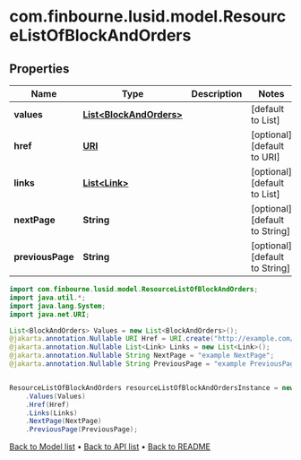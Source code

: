 # com.finbourne.lusid.model.ResourceListOfBlockAndOrders

## Properties

Name | Type | Description | Notes
------------ | ------------- | ------------- | -------------
**values** | [**List&lt;BlockAndOrders&gt;**](BlockAndOrders.md) |  | [default to List<BlockAndOrders>]
**href** | [**URI**](URI.md) |  | [optional] [default to URI]
**links** | [**List&lt;Link&gt;**](Link.md) |  | [optional] [default to List<Link>]
**nextPage** | **String** |  | [optional] [default to String]
**previousPage** | **String** |  | [optional] [default to String]

```java
import com.finbourne.lusid.model.ResourceListOfBlockAndOrders;
import java.util.*;
import java.lang.System;
import java.net.URI;

List<BlockAndOrders> Values = new List<BlockAndOrders>();
@jakarta.annotation.Nullable URI Href = URI.create("http://example.com/Href");
@jakarta.annotation.Nullable List<Link> Links = new List<Link>();
@jakarta.annotation.Nullable String NextPage = "example NextPage";
@jakarta.annotation.Nullable String PreviousPage = "example PreviousPage";


ResourceListOfBlockAndOrders resourceListOfBlockAndOrdersInstance = new ResourceListOfBlockAndOrders()
    .Values(Values)
    .Href(Href)
    .Links(Links)
    .NextPage(NextPage)
    .PreviousPage(PreviousPage);
```


[Back to Model list](../README.md#documentation-for-models) &#8226; [Back to API list](../README.md#documentation-for-api-endpoints) &#8226; [Back to README](../README.md)
